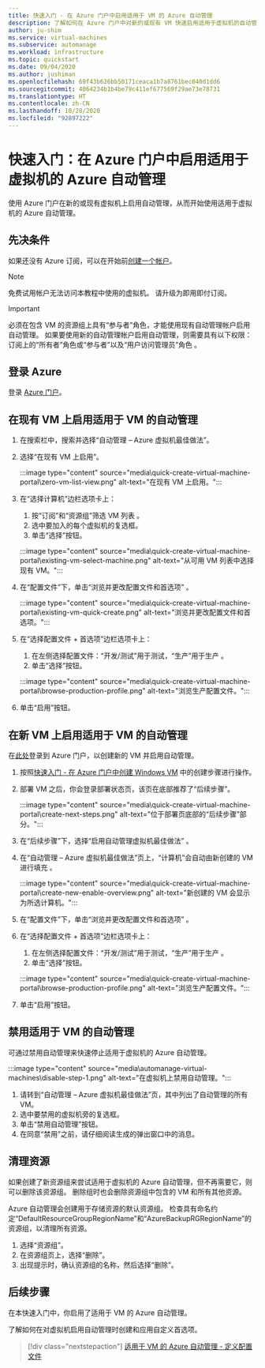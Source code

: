 ```yaml
---
title: 快速入门 - 在 Azure 门户中启用适用于 VM 的 Azure 自动管理
description: 了解如何在 Azure 门户中对新的或现有 VM 快速启用适用于虚拟机的自动管理。
author: ju-shim
ms.service: virtual-machines
ms.subservice: automanage
ms.workload: infrastructure
ms.topic: quickstart
ms.date: 09/04/2020
ms.author: jushiman
ms.openlocfilehash: 69f43b626bb50171ceaca1b7a8761bec040d1dd6
ms.sourcegitcommit: 4064234b1b4be79c411ef677569f29ae73e78731
ms.translationtype: HT
ms.contentlocale: zh-CN
ms.lasthandoff: 10/28/2020
ms.locfileid: "92897222"
---
```

# <a name="quickstart-enable-azure-automanage-for-virtual-machines-in-the-azure-portal"></a>快速入门：在 Azure 门户中启用适用于虚拟机的 Azure 自动管理

使用 Azure 门户在新的或现有虚拟机上启用自动管理，从而开始使用适用于虚拟机的 Azure 自动管理。


## <a name="prerequisites"></a>先决条件

如果还没有 Azure 订阅，可以在开始前[创建一个帐户](https://azure.microsoft.com/pricing/purchase-options/pay-as-you-go/)。

> [!NOTE]
> 免费试用帐户无法访问本教程中使用的虚拟机。 请升级为即用即付订阅。

> [!IMPORTANT]
> 必须在包含 VM 的资源组上具有“参与者”角色，才能使用现有自动管理帐户启用自动管理。 如果要使用新的自动管理帐户启用自动管理，则需要具有以下权限：订阅上的“所有者”角色或“参与者”以及“用户访问管理员”角色  。


## <a name="sign-in-to-azure"></a>登录 Azure

登录 [Azure 门户](https://portal.azure.com/)。


## <a name="enable-automanage-for-vms-on-an-existing-vm"></a>在现有 VM 上启用适用于 VM 的自动管理

1. 在搜索栏中，搜索并选择“自动管理 – Azure 虚拟机最佳做法”。

2. 选择“在现有 VM 上启用”。

    :::image type="content" source="media\quick-create-virtual-machine-portal\zero-vm-list-view.png" alt-text="在现有 VM 上启用。":::

3. 在“选择计算机”边栏选项卡上：
    1. 按“订阅”和“资源组”筛选 VM 列表 。
    1. 选中要加入的每个虚拟机的复选框。
    1. 单击“选择”按钮。

    :::image type="content" source="media\quick-create-virtual-machine-portal\existing-vm-select-machine.png" alt-text="从可用 VM 列表中选择现有 VM。":::

4. 在“配置文件”下，单击“浏览并更改配置文件和首选项” 。

    :::image type="content" source="media\quick-create-virtual-machine-portal\existing-vm-quick-create.png" alt-text="浏览并更改配置文件和首选项。":::

5. 在“选择配置文件 + 首选项”边栏选项卡上：
    1. 在左侧选择配置文件：“开发/测试”用于测试，“生产”用于生产 。
    1. 单击“选择”按钮。

    :::image type="content" source="media\quick-create-virtual-machine-portal\browse-production-profile.png" alt-text="浏览生产配置文件。":::

6. 单击“启用”按钮。


## <a name="enable-automanage-for-vms-on-a-new-vm"></a>在新 VM 上启用适用于 VM 的自动管理

在[此处](https://aka.ms/automanageportalnextstep)登录到 Azure 门户，以创建新的 VM 并启用自动管理。

1. 按照[快速入门 - 在 Azure 门户中创建 Windows VM](..\virtual-machines\windows\quick-create-portal.md) 中的创建步骤进行操作。

2. 部署 VM 之后，你会登录部署状态页，该页在底部推荐了“后续步骤”。

    :::image type="content" source="media\quick-create-virtual-machine-portal\create-next-steps.png" alt-text="位于部署页底部的“后续步骤”部分。":::

3. 在“后续步骤”下，选择“启用自动管理虚拟机最佳做法” 。

4. 在“自动管理 – Azure 虚拟机最佳做法”页上，“计算机”会自动由新创建的 VM 进行填充 。

    :::image type="content" source="media\quick-create-virtual-machine-portal\create-new-enable-overview.png" alt-text="新创建的 VM 会显示为所选计算机。":::

5. 在“配置文件”下，单击“浏览并更改配置文件和首选项” 。

6. 在“选择配置文件 + 首选项”边栏选项卡上：
    1. 在左侧选择配置文件：“开发/测试”用于测试，“生产”用于生产 。
    1. 单击“选择”按钮。

    :::image type="content" source="media\quick-create-virtual-machine-portal\browse-production-profile.png" alt-text="浏览生产配置文件。":::

7. 单击“启用”按钮。

## <a name="disable-automanage-for-vms"></a>禁用适用于 VM 的自动管理

可通过禁用自动管理来快速停止适用于虚拟机的 Azure 自动管理。

:::image type="content" source="media\automanage-virtual-machines\disable-step-1.png" alt-text="在虚拟机上禁用自动管理。":::

1. 请转到“自动管理 – Azure 虚拟机最佳做法”页，其中列出了自动管理的所有 VM。
1. 选中要禁用的虚拟机旁的复选框。
1. 单击“禁用自动管理”按钮。
1. 在同意“禁用”之前，请仔细阅读生成的弹出窗口中的消息。


## <a name="clean-up-resources"></a>清理资源

如果创建了新资源组来尝试适用于虚拟机的 Azure 自动管理，但不再需要它，则可以删除该资源组。 删除组时也会删除资源组中包含的 VM 和所有其他资源。

Azure 自动管理会创建用于存储资源的默认资源组。 检查具有命名约定“DefaultResourceGroupRegionName”和“AzureBackupRGRegionName”的资源组，以清理所有资源。

1. 选择“资源组”。
1. 在资源组页上，选择“删除”。
1. 出现提示时，确认资源组的名称，然后选择“删除”。


## <a name="next-steps"></a>后续步骤

在本快速入门中，你启用了适用于 VM 的 Azure 自动管理。 

了解如何在对虚拟机启用自动管理时创建和应用自定义首选项。 

> [!div class="nextstepaction"]
> [适用于 VM 的 Azure 自动管理 - 定义配置文件](virtual-machines-custom-preferences.md)
